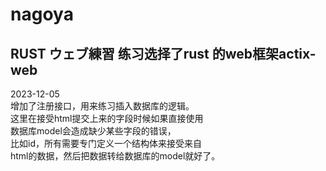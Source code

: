 # nagoya
RUST ウェブ練習
练习选择了rust 的web框架actix-web  
---
2023-12-05  
增加了注册接口，用来练习插入数据库的逻辑。  
这里在接受html提交上来的字段时候如果直接使用  
数据库model会造成缺少某些字段的错误，  
比如id，所有需要专门定义一个结构体来接受来自  
html的数据，然后把数据转给数据库的model就好了。
